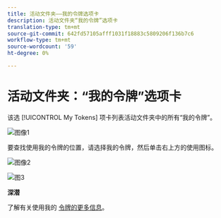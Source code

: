 ```yaml
---
title: 活动文件夹——我的令牌选项卡
description: 活动文件夹“我的令牌”选项卡
translation-type: tm+mt
source-git-commit: 642fd57105afff1031f18883c5809206f136b7c6
workflow-type: tm+mt
source-wordcount: '59'
ht-degree: 0%

---
```



# 活动文件夹：“我的令牌”选项卡

该选 [!UICONTROL My Tokens] 项卡列表活动文件夹中的所有“我的令牌”。

![图像1](/help/sky/assets/campaign-folders/campaign-folder-my-tokens-tab/campaign-folder-my-tokens-tab-1.png)

要查找使用我的令牌的位置，请选择我的令牌，然后单击右上方的使用图标。

![图像2](/help/sky/assets/campaign-folders/campaign-folder-my-tokens-tab/campaign-folder-my-tokens-tab-2.png)

![图3](/help/sky/assets/campaign-folders/campaign-folder-my-tokens-tab/campaign-folder-my-tokens-tab-3.png)

**深潜**

了解有关使用我的 [令牌的更多信息](/help/sky/understanding-my-tokens.md)。
